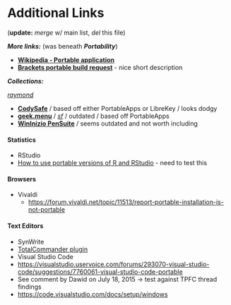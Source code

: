 
# Additional Links

(**update:** *merge* w/ main list, *del* this file)

**_More links:_** (was beneath **_Portability_**)
* [**Wikipedia - Portable application**](https://en.wikipedia.org/wiki/Portable_application)
* [**Brackets portable build request**](https://trello.com/c/sHyY0KlB/1003-portable-build) - nice short description

**_Collections:_**

[*raymond*](https://www.raymond.cc/blog/portable-application-launchers-launch-apps-with-convenience/)

* [**CodySafe**](http://www.codyssey.com/products/codysafe.html) / based off either PortableApps or LibreKey / looks dodgy
* [**geek.menu**](http://geek-menu.sourceforge.net/) / [*sf*](https://sourceforge.net/projects/geek-menu/) / outdated / based off PortableApps
* [**WinInizio PenSuite**](http://pensuite.wininizio.it/eng/) / seems outdated and not worth including
  
#### Statistics
* RStudio
 * [How to use portable versions of R and RStudio](https://github.com/ClaudiaBrauer/A-very-short-introduction-to-R/blob/master/documents/Portable%20versions%20of%20R%20and%20RStudio.pdf) - need to test this

#### Browsers
* Vivaldi
  * https://forum.vivaldi.net/topic/11513/report-portable-installation-is-not-portable 
 
#### Text Editors
* SynWrite
 * [TotalCommander plugin](http://totalcmd.net/plugring/syn2.html)
* Visual Studio Code
 * https://visualstudio.uservoice.com/forums/293070-visual-studio-code/suggestions/7760061-visual-studio-code-portable
 * See comment by Dawid on July 18, 2015 -> test against TPFC thread findings
 * https://code.visualstudio.com/docs/setup/windows

